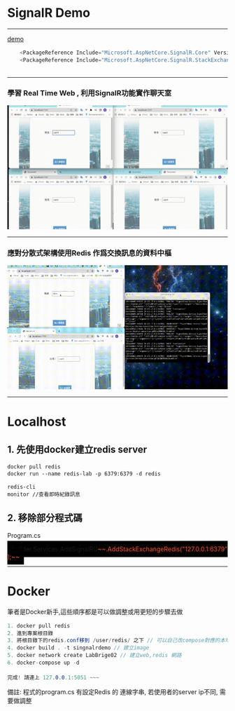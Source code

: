 
# SignalR Demo
-----
<a href='https://ginoweng.com:8080/'>demo</a>
``` C#
    <PackageReference Include="Microsoft.AspNetCore.SignalR.Core" Version="1.1.0" />
    <PackageReference Include="Microsoft.AspNetCore.SignalR.StackExchangeRedis" Version="6.0.5" />
 
```

--- 

###  學習 Real Time Web  , 利用SignalR功能實作聊天室
<img src="./SignalRDemo.gif" >

--- 

###  應對分散式架構使用Redis 作爲交換訊息的資料中樞
<img src="./SignalRDemoWithRedis.gif" >

---

# Localhost
## 1. 先使用docker建立redis server
```docker
docker pull redis
docker run --name redis-lab -p 6379:6379 -d redis
```
``` bash
redis-cli 
monitor //查看即時紀錄訊息
```
## 2. 移除部分程式碼
Program.cs

<span style='background:black; padding:10px;'>
builder.Services.AddSignalR()<span style='color:#fe512a'>~~.AddStackExchangeRedis("127.0.0.1:6379");~~</span>
</span>

--- 
# Docker

筆者是Docker新手,這些順序都是可以做調整或用更短的步驟去做
```C#
1. docker pull redis
2. 進到專案根目錄
3. 將根目錄下的redis.conf移到 /user/redis/ 之下 // 可以自己改compose對應的本地路徑 
4. docker build . -t singnalrdemo // 建立image
5. docker network create LabBrige02 // 建立web,redis 網路
6. docker-compose up -d

完成! 請連上 127.0.0.1:5051 ~~~ 
```
備註: 程式的program.cs 有設定Redis 的 連線字串, 若使用者的server ip不同, 需要做調整